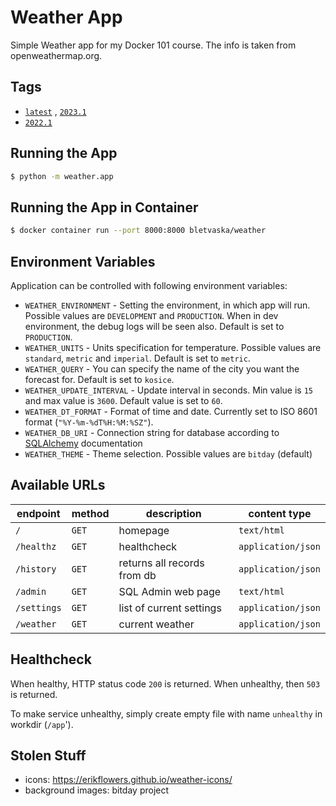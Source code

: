 # Weather App

Simple Weather app for my Docker 101 course. The info is taken from openweathermap.org.


## Tags

* [`latest`](https://github.com/bletvaska/docker-images/blob/master/weather/Dockerfile)
  , [`2023.1`](https://github.com/bletvaska/docker-images/blob/master/weather/Dockerfile)
* [`2022.1`](https://github.com/bletvaska/docker-images/blob/master/weather/Dockerfile)


## Running the App

```bash
$ python -m weather.app
```

## Running the App in Container

```bash
$ docker container run --port 8000:8000 bletvaska/weather
```

## Environment Variables

Application can be controlled with following environment variables:

* `WEATHER_ENVIRONMENT` - Setting the environment, in which app will run. Possible values are `DEVELOPMENT`
  and `PRODUCTION`. When in dev environment, the debug logs will be seen also. Default is set to `PRODUCTION`.
* `WEATHER_UNITS` - Units specification for temperature. Possible values are `standard`, `metric` and `imperial`.
  Default is set to `metric`.
* `WEATHER_QUERY` - You can specify the name of the city you want the forecast for. Default is set to `kosice`.
* `WEATHER_UPDATE_INTERVAL` - Update interval in seconds. Min value is `15` and max value is `3600`. Default value is
  set to `60`.
* `WEATHER_DT_FORMAT` - Format of time and date. Currently set to ISO 8601 format (`"%Y-%m-%dT%H:%M:%SZ"`).
* `WEATHER_DB_URI` - Connection string for database according to
  [SQLAlchemy](https://docs.sqlalchemy.org/en/20/core/engines.html#database-urls) documentation
* `WEATHER_THEME` - Theme selection. Possible values are `bitday` (default)


## Available URLs

| endpoint    | method | description                   | content type       |
|-------------|--------|-------------------------------|--------------------|
| `/`         | `GET`  | homepage                      | `text/html`        |
| `/healthz`  | `GET`  | healthcheck                   | `application/json` |
| `/history`  | `GET`  | returns all records from db   | `application/json` |
| `/admin`    | `GET`  | SQL Admin web page            | `text/html`        |
| `/settings` | `GET`  | list of current settings      | `application/json` |
| `/weather`  | `GET`  | current weather               | `application/json` |


## Healthcheck

When healthy, HTTP status code `200` is returned. When unhealthy, then `503` is returned.

To make service unhealthy, simply create empty file with name `unhealthy` in workdir (`/app`').


## Stolen Stuff

* icons: https://erikflowers.github.io/weather-icons/
* background images: bitday project
